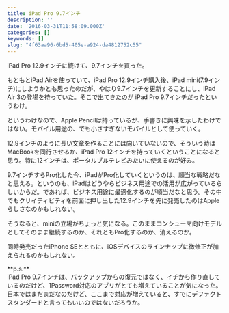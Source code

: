 ```yaml
---
title: iPad Pro 9.7インチ
description: ''
date: '2016-03-31T11:58:09.000Z'
categories: []
keywords: []
slug: "4f63aa96-6bd5-405e-a924-da4812752c55"
---
```

iPad Pro 12.9インチに続けて、9.7インチを買った。

もともとiPad Airを使っていて、iPad Pro 12.9インチ購入後、iPad mini(7.9インチ)にしようかとも思ったのだが、やはり9.7インチを更新することにし、iPad Air 3の登場を待っていた。そこで出てきたのが iPad Pro 9.7インチだったというわけ。

というわけなので、Apple Pencilは持っているが、手書きに興味を示したわけではない。モバイル用途の、でも小さすぎないモバイルとして使っていく。

12.9インチのように長い文章を作ることには向いていないので、そういう時はMacBookを同行させるか、iPad Pro 12インチを持っていくということになると思う。特に12インチは、ポータルブルテレビみたいに使えるのが好み。

9.7インチすらPro化した今、iPadがPro化していくというのは、順当な戦略だなと思える。というのも、iPadはどうやらビジネス用途での活用が広がっているらしいからだ。であれば、ビジネス用途に最適化するのが順当だなと思う。その中でもクリイティビティを前面に押し出した12.9インチを先に発売したのはAppleらしさなのかもしれない。

そうなると、miniの立場がちょっと気になる。このままコンシューマ向けモデルとしてそのまま継続するのか、それともPro化するのか、消えるのか。

同時発売だったiPhone SEとともに、iOSデバイスのラインナップに微修正が加えられるのかもしれない。

\*\*p.s.\*\*  
iPad Pro 9.7インチは、バックアップからの復元ではなく、イチから作り直しているのだけど、1Password対応のアプリがとても増えていることが気になった。日本ではまだまだなのだけど、ここまで対応が増えていると、すでにデファクトスタンダードと言ってもいいのではないだろうか。